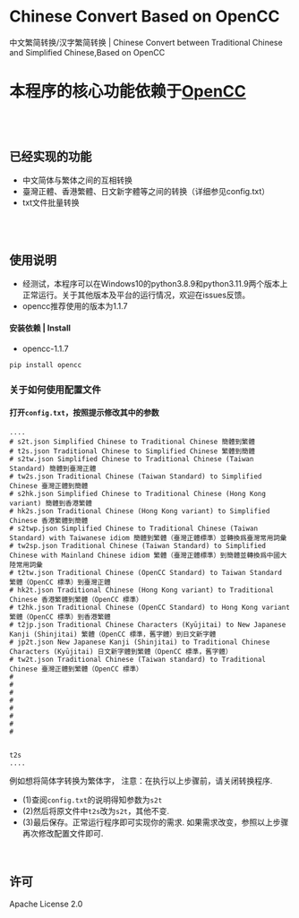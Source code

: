 # Chinese Convert Based on OpenCC
中文繁简转换/汉字繁简转换 | Chinese Convert between Traditional Chinese and Simplified Chinese,Based on OpenCC
## 

# 本程序的核心功能依赖于[OpenCC](https://github.com/BYVoid/OpenCC)

<p><br><br></p>

## 已经实现的功能
- 中文简体与繁体之间的互相转换
- 臺灣正體、香港繁體、日文新字體等之间的转换（详细参见config.txt）
- txt文件批量转换

<p><br><br></p>

## 使用说明
- 经测试，本程序可以在Windows10的python3.8.9和python3.11.9两个版本上正常运行。关于其他版本及平台的运行情况，欢迎在issues反馈。
- opencc推荐使用的版本为1.1.7
#### 安装依赖 | Install
- opencc-1.1.7
```python  
pip install opencc
```
### 关于如何使用配置文件

#### 打开```config.txt```，按照提示修改其中的参数
```
....
# s2t.json Simplified Chinese to Traditional Chinese 簡體到繁體
# t2s.json Traditional Chinese to Simplified Chinese 繁體到簡體
# s2tw.json Simplified Chinese to Traditional Chinese (Taiwan Standard) 簡體到臺灣正體
# tw2s.json Traditional Chinese (Taiwan Standard) to Simplified Chinese 臺灣正體到簡體
# s2hk.json Simplified Chinese to Traditional Chinese (Hong Kong variant) 簡體到香港繁體
# hk2s.json Traditional Chinese (Hong Kong variant) to Simplified Chinese 香港繁體到簡體
# s2twp.json Simplified Chinese to Traditional Chinese (Taiwan Standard) with Taiwanese idiom 簡體到繁體（臺灣正體標準）並轉換爲臺灣常用詞彙
# tw2sp.json Traditional Chinese (Taiwan Standard) to Simplified Chinese with Mainland Chinese idiom 繁體（臺灣正體標準）到簡體並轉換爲中國大陸常用詞彙
# t2tw.json Traditional Chinese (OpenCC Standard) to Taiwan Standard 繁體（OpenCC 標準）到臺灣正體
# hk2t.json Traditional Chinese (Hong Kong variant) to Traditional Chinese 香港繁體到繁體（OpenCC 標準）
# t2hk.json Traditional Chinese (OpenCC Standard) to Hong Kong variant 繁體（OpenCC 標準）到香港繁體
# t2jp.json Traditional Chinese Characters (Kyūjitai) to New Japanese Kanji (Shinjitai) 繁體（OpenCC 標準，舊字體）到日文新字體
# jp2t.json New Japanese Kanji (Shinjitai) to Traditional Chinese Characters (Kyūjitai) 日文新字體到繁體（OpenCC 標準，舊字體）
# tw2t.json Traditional Chinese (Taiwan standard) to Traditional Chinese 臺灣正體到繁體（OpenCC 標準）
#
#
#
#
#
#
#
#


t2s
....
```
例如想将简体字转换为繁体字，
注意：在执行以上步骤前，请关闭转换程序.
- (1)查阅`config.txt`的说明得知参数为`s2t`
- (2)然后将原文件中`t2s`改为`s2t`，其他不变.
- (3)最后保存。正常运行程序即可实现你的需求.
如果需求改变，参照以上步骤再次修改配置文件即可.

<p><br></p>


## 许可 
Apache License 2.0

<p><br></p>

#### 
